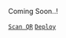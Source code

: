 Coming Soon..!




[`Scan QR`](https://master-md-qr-e7d8db0cc609.herokuapp.com/)
[`Deploy`](https://heroku.com/deploy?template=https://github.com/maduwa2006/Sahan-MD)
